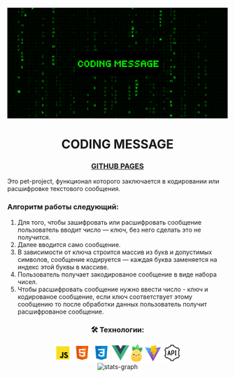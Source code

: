 <p align="center">
  <img src="src/assets/demo.gif" width="700" alt="demo">
</p>

<div align="center">

# CODING MESSAGE 

</div>

<div align="center">
  
### [GITHUB PAGES](https://alexxxwhiteee.github.io/codingmessage/) 

</div>


Это pet-project, функционал которого заключается в кодировании или расшифровке текстового сообщения.

### Алгоритм работы следующий:
1. Для того, чтобы зашифровать или расшифровать сообщение пользователь вводит число — ключ, без него сделать это не получится.
2. Далее вводится само сообщение.
3. В зависимости от ключа строится массив из букв и допустимых символов, сообщение кодируется — каждая буква заменяется на индекс этой буквы в массиве.
4. Пользователь получает закодированое сообщение в виде набора чисел.
5. Чтобы расшифровать сообщение нужно ввести число - ключ и кодированое сообщение, если ключ соответствует этому сообщению то после обработки данных пользователь получит расшифрованое сообщение.

<div align="center">

<h3>🛠 Технологии:</h3>

</div>

<div align="center">

<img src="src/assets/icons/js.png" height="40" alt="javascript">
<img src="src/assets/icons/html.png" height="40" alt="html">
<img src="src/assets/icons/css.png" height="40" alt="css">
<img src="src/assets/icons/vue.png" height="40" alt="vue">
<img src="src/assets/icons/pinia.svg" height="40" alt="pinia">
<img src="src/assets/icons/vite.png" height="40" alt="vite">
<img src="src/assets/icons/api.png" height="40" alt="api">

</div>


<div align="center">
  <img src="https://github-readme-stats.vercel.app/api/top-langs/?username=alexxxwhiteee&layout=donut&exclude_repo=faceit-extension,my-workshop-landing" height="150" alt="stats-graph"/>
</div>